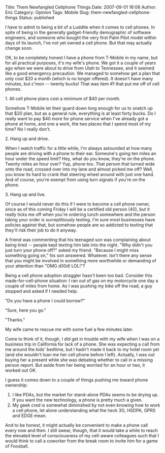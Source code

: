 Title: Them Newfangled Cellphone Things
Date: 2007-09-01 16:08
Author: Eric
Category: Opinion
Tags: Mobile
Slug: them-newfangled-cellphone-things
Status: published

I have to admit to being a bit of a Luddite when it comes to cell
phones. In spite of being in the generally gadget-friendly demographic
of software engineers, and someone who bought the very first Palm Pilot
model within days of its launch, I've not yet owned a cell phone. But
that may actually change soon.

<!--more-->

OK, to be completely honest I have a phone from T-Mobile in my name, but
for all practical purposes, it's my wife's phone. We got it a couple of
years ago when we were about to drive from Utah to Tennessee, and it
seemed like a good emergency precaution. We managed to somehow get a
plan that only cost \$20 a month (which is no longer offered). It
doesn't have many minutes, but c'mon -- twenty bucks! That was item \#1
that put me off of cell phones.

1\. All cell phone plans cost a minimum of \$40 per month.

Somehow T-Mobile let their guard down long enough for us to snatch up
that \$20 plan, but as a general rule, everything is at least forty
bucks. Do I really want to pay \$40 more for phone service when I've
already got a phone at home, and one a work, the two places that I spend
most of my time? No I really don't.

2\. Hang up and drive.

When I watch traffic for a little while, I'm always astounded at how
many people are driving with a phone to their ear. Someone's going ten
miles an hour under the speed limit? Hey, what do you know, they're on
the phone. Twenty miles an hour over? Yup, phone too. That person that
turned wide onto the road, crossed over into my lane and almost picked
me off? Well, you know its hard to crank that steering wheel around with
just one hand. And of course, you're exempt from using turn signals if
you're on the phone.

3\. Hang up and live.

Of course I would never do this if I were to become a cell phone owner,
since as of this coming Friday I will be a certified old person (40),
but it really ticks me off when you're ordering lunch somewhere and the
person taking your order is surreptitiously texting. I'm sure most
businesses have policies against that, but somehow people are so
addicted to texting that they'll risk their job to do it anyway.

A friend was commenting that his teenaged son was complaining about
being tired -- people kept texting him late into the night. "Why didn't
you just turn your phone off?" asked my friend. "Because I might miss
something going on," his son answered. Whatever. Isn't there any sense
that you might be involved in something more worthwhile or demanding of
your attention than "OMG d00d! LOL!"?

Being a cell phone adoption straggler hasn't been too bad. Consider this
made-for-cell-phone situation: I ran out of gas on my motorcycle one day
a couple of miles from home. As I was pushing my bike off the road, a
guy stopped and asked if I needed help.

"Do you have a phone I could borrow?"

"Sure, here you go."

"Thanks."

My wife came to rescue me with some fuel a few minutes later.

Come to think of it, though, I *did* get in trouble with my wife when I
was on a business trip in California for lack of a phone. She was
expecting a call from me around the kids' bedtime, but I hadn't made it
back to my hotel room yet (and she wouldn't loan me her cell phone
before I left). Actually, I was out buying her a present
while she was debating whether to call in a missing person report. But
aside from her being worried for an hour or two, it worked out OK.

I guess it comes down to a couple of things pushing me toward phone
ownership:

1.  I like PDAs, but the market for stand-alone PDAs seems to be
    drying up. If you want the new technology, a phone is pretty much
    a given.
2.  My geek cred is somewhat diminished by not even knowing how to
    *work* a cell phone, let alone understanding what the heck 3G,
    HSDPA, GPRS and EDGE mean.

And to be honest, it might actually be convenient to make a phone call
every now and then. I still swear, though, that it would take a while to
reach the elevated level of consciousness of my cell-aware colleagues
such that I would think to call a coworker from the break room to invite
him for a game of Foosball.
